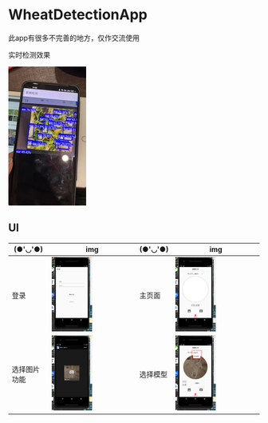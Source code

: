 # WheatDetectionApp
此app有很多不完善的地方，仅作交流使用

实时检测效果

<img src="https://github.com/lujiazho/WheatDetectionApp/blob/main/images/realtime.jpg">

## UI

| (●'◡'●) |  img | (●'◡'●) |  img |
|--|--|--|--|
| 登录 | <img src="https://github.com/lujiazho/WheatDetectionApp/blob/main/images/login.png" width="50%"> | 主页面 | <img src="https://github.com/lujiazho/WheatDetectionApp/blob/main/images/main.png" width="50%"> |
| 选择图片功能 | <img src="https://github.com/lujiazho/WheatDetectionApp/blob/main/images/selectImage.png" width="50%"> | 选择模型 | <img src="https://github.com/lujiazho/WheatDetectionApp/blob/main/images/selectModel.png" width="50%"> |
